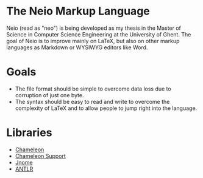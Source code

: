 The Neio Markup Language
========================
Neio (read as "neo") is being developed as my thesis in the Master of Science in Computer Science Engineering at the University of Ghent.
The goal of Neio is to improve mainly on LaTeX, but also on other markup languages as Markdown or WYSIWYG editors like Word.

# Goals
* The file format should be simple to overcome data loss due to corruption of just one byte.
* The syntax should be easy to read and write to overcome the complexity of LaTeX and to allow people to jump right into the language.

# Libraries
* [Chameleon](https://github.com/markovandooren/chameleon)
* [Chameleon Support](https://github.ugent.be/tivervac/ChameleonSupport)
* [Jnome](https://github.com/markovandooren/jnome)
* [ANTLR](http://www.antlr.org/)
